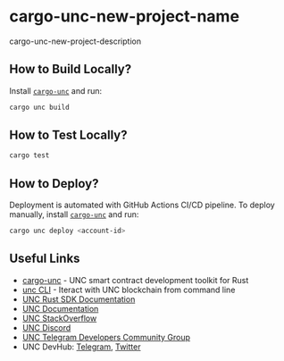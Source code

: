 # cargo-unc-new-project-name

cargo-unc-new-project-description

## How to Build Locally?

Install [`cargo-unc`](https://github.com/unc/cargo-unc) and run:

```bash
cargo unc build
```

## How to Test Locally?

```bash
cargo test
```

## How to Deploy?

Deployment is automated with GitHub Actions CI/CD pipeline.
To deploy manually, install [`cargo-unc`](https://github.com/unc/cargo-unc) and run:

```bash
cargo unc deploy <account-id>
```

## Useful Links

- [cargo-unc](https://github.com/unc/cargo-unc) - UNC smart contract development toolkit for Rust
- [unc CLI](https://unc.cli.rs) - Iteract with UNC blockchain from command line
- [UNC Rust SDK Documentation](https://docs.unc.org/sdk/rust/introduction)
- [UNC Documentation](https://docs.unc.org)
- [UNC StackOverflow](https://stackoverflow.com/questions/tagged/unc)
- [UNC Discord](https://unc.chat)
- [UNC Telegram Developers Community Group](https://t.me/neardev)
- UNC DevHub: [Telegram](https://t.me/neardevhub), [Twitter](https://twitter.com/neardevhub)
